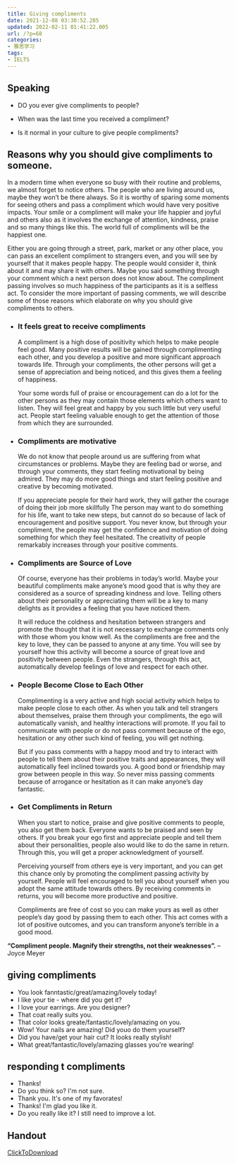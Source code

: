 ```yaml
---
title: Giving compliments
date: 2021-12-08 03:30:52.285
updated: 2022-02-11 01:41:22.005
url: /?p=68
categories: 
- 雅思学习
tags: 
- IELTS
---
```


## Speaking

+ DO you ever give compliments to people?

+ When was the last time you received a compliment?

+ Is it normal in your culture to give people compliments?


## Reasons why you should give compliments to someone.

In a modern time when everyone so busy with their routine and problems, we almost forget to notice others. The people who are living around us, maybe they won’t be there always. So it is worthy of sparing some moments for seeing others and pass a compliment which would have very positive impacts. Your smile or a compliment will make your life happier and joyful and others also as it involves the exchange of attention, kindness, praise and so many things like this. The world full of compliments will be the happiest one.

Either you are going through a street, park, market or any other place, you can pass an excellent compliment to strangers even, and you will see by yourself that it makes people happy. The people would consider it, think about it and may share it with others. Maybe you said something through your comment which a next person does not know about. The compliment passing involves so much happiness of the participants as it is a selfless act. To consider the more important of passing comments, we will describe some of those reasons which elaborate on why you should give compliments to others.

+ ### It feels great to receive compliments

  A compliment is a high dose of positivity which helps to make people feel good. Many positive results will be gained through complimenting each other, and you develop a positive and more significant approach towards life. Through your compliments, the other persons will get a sense of appreciation and being noticed, and this gives them a feeling of happiness.

  Your some words full of praise or encouragement can do a lot for the other persons as they may contain those elements which others want to listen. They will feel great and happy by you such little but very useful act. People start feeling valuable enough to get the attention of those from which they are surrounded.

+ ### Compliments are motivative

  We do not know that people around us are suffering from what circumstances or problems. Maybe they are feeling bad or worse, and through your comments, they start feeling motivational by being admired. They may do more good things and start feeling positive and creative by becoming motivated.

  If you appreciate people for their hard work, they will gather the courage of doing their job more skillfully The person may want to do something for his life, want to take new steps, but cannot do so because of lack of encouragement and positive support. You never know, but through your compliment, the people may get the confidence and motivation of doing something for which they feel hesitated. The creativity of people remarkably increases through your positive comments.

+ ### Compliments are Source of Love

  Of course, everyone has their problems in today’s world. Maybe your beautiful compliments make anyone’s mood good that is why they are considered as a source of spreading kindness and love. Telling others about their personality or appreciating them will be a key to many delights as it provides a feeling that you have noticed them.

  It will reduce the coldness and hesitation between strangers and promote the thought that it is not necessary to exchange comments only with those whom you know well. As the compliments are free and the key to love, they can be passed to anyone at any time. You will see by yourself how this activity will become a source of great love and positivity between people. Even the strangers, through this act, automatically develop feelings of love and respect for each other.

+ ### People Become Close to Each Other

  Complimenting is a very active and high social activity which helps to make people close to each other. As when you talk and tell strangers about themselves, praise them through your compliments, the ego will automatically vanish, and healthy interactions will promote. If you fail to communicate with people or do not pass comment because of the ego, hesitation or any other such kind of feeling, you will get nothing.

  But if you pass comments with a happy mood and try to interact with people to tell them about their positive traits and appearances, they will automatically feel inclined towards you. A good bond or friendship may grow between people in this way. So never miss passing comments because of arrogance or hesitation as it can make anyone’s day fantastic.

+ ### Get Compliments in Return

  When you start to notice, praise and give positive comments to people, you also get them back. Everyone wants to be praised and seen by others. If you break your ego first and appreciate people and tell them about their personalities, people also would like to do the same in return. Through this, you will get a proper acknowledgment of yourself.

  Perceiving yourself from others eye is very important, and you can get this chance only by promoting the compliment passing activity by yourself. People will feel encouraged to tell you about yourself when you adopt the same attitude towards others. By receiving comments in returns, you will become more productive and positive.

  Compliments are free of cost so you can make yours as well as other people’s day good by passing them to each other. This act comes with a lot of positive outcomes, and you can transform anyone’s terrible in a good mood.

**“Compliment people. Magnify their strengths, not their weaknesses”.** – Joyce Meyer


## giving compliments

+ You look fanntastic/great/amazing/lovely today!
+ I like your tie - where did you get it?
+ I love your earrings. Are you designer?
+ That coat really suits you.
+ That color looks greate/fantastic/lovely/amazing on you.
+ Wow! Your nails are amazing! Did youo do them yourself?
+ Did you have/get your hair cut? It looks really stylish!
+ What great/fantastic/lovely/amazing glasses you're wearing!

## responding t compliments

+ Thanks!
+ Do you think so? I'm not sure.
+ Thank you. It's one of my favorates!
+ Thanks! I'm glad you like it.
+ Do you really like it? I still need to improve a lot.

## Handout
[ClickToDownload](https://img-cdn.reidosann.top///ARS_B1_08_I050CEA_HO_v1.0-a448a7b3e9484b3c9b4b5701e343c3a5_1639740182010.pdf)

